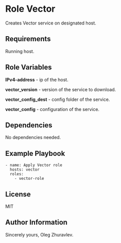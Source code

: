 Role Vector
=========

Creates Vector service on designated host.

Requirements
------------

Running host.

Role Variables
--------------

**IPv4-address** - ip of the host.

**vector_version** - version of the service to download.

**vector_config_dest** - config folder of the service.

**vector_config** - configuration of the service.

Dependencies
------------

No dependencies needed.

Example Playbook
----------------

````
- name: Apply Vector role
  hosts: vector
  roles:
    - vector-role
````

License
-------

MIT

Author Information
------------------

Sincerely yours, Oleg Zhuravlev.
